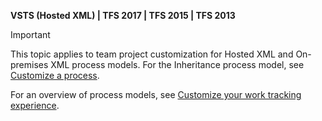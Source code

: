 
<p><b>VSTS (Hosted XML) | TFS 2017 | TFS 2015 | TFS 2013</b></p>

> [!IMPORTANT]  
>This topic applies to team project customization for Hosted XML and On-premises XML process models. For the Inheritance process model, see [Customize a process](../../settings/work/customize-process.md). 
>
>For an overview of process models, see [Customize your work tracking experience](../customize/customize-work.md).  


